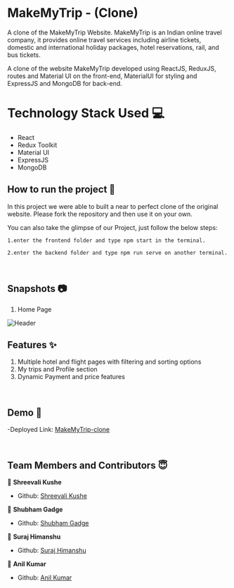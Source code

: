 # MakeMyTrip - (Clone)

<p>A clone of the MakeMyTrip Website. MakeMyTrip is an Indian online travel company, it provides online travel services including airline tickets, domestic and international holiday packages, hotel reservations, rail, and bus tickets.</p>
  
  <p>A clone of the website MakeMyTrip developed using ReactJS, ReduxJS, routes and Material UI on the front-end, MaterialUI for styling and ExpressJS and MongoDB for back-end. </p>
  
  # Technology Stack Used 💻
- React
- Redux Toolkit
- Material UI
- ExpressJS
- MongoDB

## How to run the project 📑

In this project we were able to built a near to perfect clone of the original website. Please fork the repository and then use it on your own.

You can also take the glimpse of our Project, just follow the below steps:

    1.enter the frontend folder and type npm start in the terminal.

    2.enter the backend folder and type npm run serve on another terminal.

<br>

## Snapshots 📷

1. Home Page

![Header]()


  
  
  
  
## Features ✨

1. Multiple hotel and flight pages with filtering and sorting options
2. My trips and Profile section
3. Dynamic Payment and price features
<br/>

## Demo 🎥

-Deployed Link: [MakeMyTrip-clone](https://make-my-trip-clone.vercel.app/)


<br/>

## Team Members and Contributors 😇

👤 **Shreevali Kushe**

- Github: [Shreevali Kushe](https://github.com/shreevalikushe)

👤 **Shubham Gadge**

- Github: [Shubham Gadge](https://github.com/shubham-955)

👤 **Suraj Himanshu**

- Github: [Suraj Himanshu](https://github.com/surajhimanshu)

👤 **Anil Kumar**

- Github: [Anil Kumar](https://github.com/anil843324)
